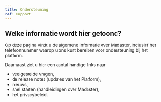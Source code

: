 ```yaml
---
title: Ondersteuning
ref: support
---
```

## Welke informatie wordt hier getoond?

Op deze pagina vindt u de algemene informatie over Madaster, inclusief het telefoonnummer waarop u ons kunt bereiken voor ondersteuning bij het platform. 

Daarnaast ziet u hier een aantal handige links naar 
- veelgestelde vragen, 
- de release notes (updates van het Platform), 
- nieuws, 
- snel starten (handleidingen over Madaster),
- het privacybeleid.
